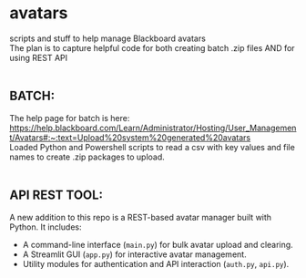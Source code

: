 # avatars
scripts and stuff to help manage Blackboard avatars</br>
The plan is to capture helpful code for both creating batch .zip files AND for using REST API</br>
</br>
## BATCH:</br>
The help page for batch is here: https://help.blackboard.com/Learn/Administrator/Hosting/User_Management/Avatars#:~:text=Upload%20system%20generated%20avatars</br>
Loaded Python and Powershell scripts to read a csv with key values and file names to create .zip packages to upload.<br>
</br>
## API REST TOOL:
A new addition to this repo is a REST-based avatar manager built with Python. It includes:
- A command-line interface (`main.py`) for bulk avatar upload and clearing.
- A Streamlit GUI (`app.py`) for interactive avatar management.
- Utility modules for authentication and API interaction (`auth.py`, `api.py`).
